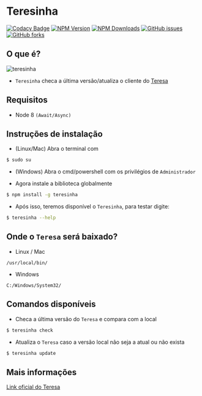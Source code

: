 # Teresinha

[![Codacy Badge](https://api.codacy.com/project/badge/Grade/bd50a07fc69d4d31b972d66fb2c59a60)](https://www.codacy.com/app/jr_acn/teresinha?utm_source=github.com&utm_medium=referral&utm_content=juninmd/teresinha&utm_campaign=badger)
[![NPM Version](https://img.shields.io/npm/v/teresinha.svg)](https://npmjs.org/package/teresinha)
[![NPM Downloads](https://img.shields.io/npm/dm/teresinha.svg)](https://npmjs.org/package/teresinha)
[![GitHub issues](https://img.shields.io/github/issues/juninmd/teresinha.svg)](https://github.com/juninmd/teresinha/issues)
[![GitHub forks](https://img.shields.io/github/forks/juninmd/teresinha.svg)](https://github.com/juninmd/teresinha/network)

## O que é?
![teresinha](https://raw.githubusercontent.com/juninmd/teresinha/master/images/teresinha.jpg)
- `Teresinha` checa a última versão/atualiza o cliente do
[Teresa](https://github.com/luizalabs/teresa/)

## Requisitos
- Node 8 `(Await/Async)`

## Instruções de instalação
- (Linux/Mac) Abra o terminal com 
```bash
$ sudo su
```
- (Windows) Abra o cmd/powershell com os privilégios de `Administrador`

- Agora instale a biblioteca globalmente
```bash
$ npm install -g teresinha
```

- Após isso, teremos disponível o `Teresinha`, para testar digite:
```bash
$ teresinha --help
```

## Onde o `Teresa` será baixado?
- Linux / Mac
```
/usr/local/bin/
```
- Windows
```
C:/Windows/System32/
```

## Comandos disponíveis
- Checa a última versão do `Teresa` e compara com a local
```bash
$ teresinha check
```
- Atualiza o `Teresa` caso a versão local não seja a atual ou não exista
```bash
$ teresinha update
```

## Mais informações
[Link oficial do Teresa](https://github.com/luizalabs/teresa/)

